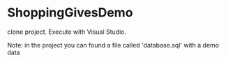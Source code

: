 # ShoppingGivesDemo

clone project.
Execute with Visual Studio.

Note: in the project you can found a file called 'database.sql' with a demo data
